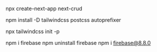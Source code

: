 npx create-next-app next-crud

npm install -D tailwindcss postcss autoprefixer

npx tailwindcss init -p

npm i firebase
npm uninstall firebase
npm i firebase@8.8.0